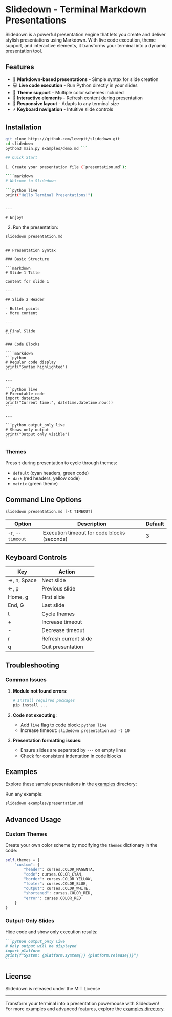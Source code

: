 # Slidedown - Terminal Markdown Presentations

Slidedown is a powerful presentation engine that lets you create and deliver stylish presentations using Markdown. With live code execution, theme support, and interactive elements, it transforms your terminal into a dynamic presentation tool.

## Features

- 🚀 **Markdown-based presentations** - Simple syntax for slide creation
- 💻 **Live code execution** - Run Python directly in your slides
- 🎨 **Theme support** - Multiple color schemes included
- 🔄 **Interactive elements** - Refresh content during presentation
- 📱 **Responsive layout** - Adapts to any terminal size
- ⚡ **Keyboard navigation** - Intuitive slide controls

## Installation

```bash
git clone https://github.com/lewepit/slidedown.git
cd slidedown
python3 main.py examples/demo.md ```

## Quick Start

1. Create your presentation file (`presentation.md`):

````markdown
# Welcome to Slidedown

```python live
print("Hello Terminal Presentations!")
```
````

---

# Enjoy!

````
2. Run the presentation:
```bash
slidedown presentation.md
```
````

## Presentation Syntax

### Basic Structure

```markdown
# Slide 1 Title

Content for slide 1

---

## Slide 2 Header

- Bullet points
- More content

---

# Final Slide
```

### Code Blocks

````markdown
```python
# Regular code display
print("Syntax highlighted")
```

---

```python live
# Executable code
import datetime
print("Current time:", datetime.datetime.now())
```

---

```python output_only live
# Shows only output
print("Output only visible")
```
````

### Themes

Press `t` during presentation to cycle through themes:

- `default` (cyan headers, green code)
- `dark` (red headers, yellow code)
- `matrix` (green theme)

## Command Line Options

```bash
slidedown presentation.md [-t TIMEOUT]
```

| Option            | Description                                 | Default |
| ----------------- | ------------------------------------------- | ------- |
| `-t`, `--timeout` | Execution timeout for code blocks (seconds) | 3       |

## Keyboard Controls

| Key         | Action                |
| ----------- | --------------------- |
| →, n, Space | Next slide            |
| ←, p        | Previous slide        |
| Home, g     | First slide           |
| End, G      | Last slide            |
| t           | Cycle themes          |
| +           | Increase timeout      |
| -           | Decrease timeout      |
| r           | Refresh current slide |
| q           | Quit presentation     |

## Troubleshooting

### Common Issues

1. **Module not found errors**:

   ```bash
   # Install required packages
   pip install ...
   ```

2. **Code not executing**:

   - Add `live` flag to code block: `python live`
   - Increase timeout: `slidedown presentation.md -t 10`

3. **Presentation formatting issues**:
   - Ensure slides are separated by `---` on empty lines
   - Check for consistent indentation in code blocks

## Examples

Explore these sample presentations in the [examples](https://github.com/lewepit/slidedown/tree/main/examples) directory:

Run any example:

```bash
slidedown examples/presentation.md
```

## Advanced Usage

### Custom Themes

Create your own color scheme by modifying the `themes` dictionary in the code:

```python
self.themes = {
    "custom": {
        "header": curses.COLOR_MAGENTA,
        "code": curses.COLOR_CYAN,
        "border": curses.COLOR_YELLOW,
        "footer": curses.COLOR_BLUE,
        "output": curses.COLOR_WHITE,
        "shortened": curses.COLOR_RED,
        "error": curses.COLOR_RED
    }
}
```

### Output-Only Slides

Hide code and show only execution results:

````markdown
```python output_only live
# Only output will be displayed
import platform
print(f"System: {platform.system()} {platform.release()}")
```
````

## License

Slidedown is released under the MIT License

---

Transform your terminal into a presentation powerhouse with Slidedown! For more examples and advanced features, explore the [examples directory](https://github.com/lewepit/slidedown/tree/main/examples).
